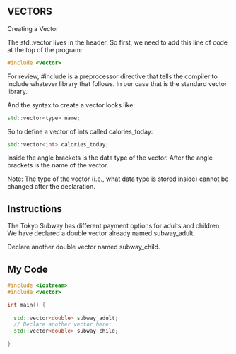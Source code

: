 ## VECTORS

Creating a Vector

The std::vector lives in the <vector> header. So first, we need to add this line of code at the top of the program:
```c++
#include <vector>
```
For review, #include is a preprocessor directive that tells the compiler to include whatever library that follows. In our case that is the standard vector library.

And the syntax to create a vector looks like:
```c++
std::vector<type> name;
```
So to define a vector of ints called calories_today:
```c++
std::vector<int> calories_today;
```
Inside the angle brackets is the data type of the vector. After the angle brackets is the name of the vector.

Note: The type of the vector (i.e., what data type is stored inside) cannot be changed after the declaration.

## Instructions

The Tokyo Subway has different payment options for adults and children. We have declared a double vector already named subway_adult.

Declare another double vector named subway_child.

## My Code
```c++
#include <iostream>
#include <vector>

int main() {
   
  std::vector<double> subway_adult;
  // Declare another vector here:
  std::vector<double> subway_child;
  
}
```
